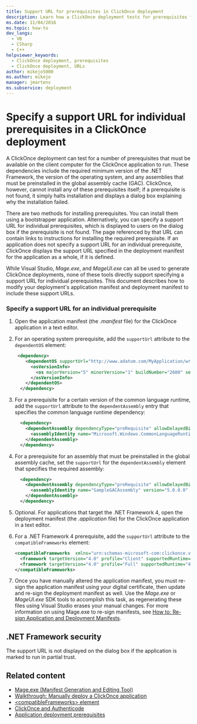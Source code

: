 ```yaml
---
title: Support URL for prerequisites in ClickOnce deployment
description: Learn how a ClickOnce deployment tests for prerequisites for the ClickOnce application to run and how the deployment deals with missing prerequisites.
ms.date: 11/04/2016
ms.topic: how-to
dev_langs: 
  - VB
  - CSharp
  - C++
helpviewer_keywords: 
  - ClickOnce deployment, prerequisites
  - ClickOnce deployment, URLs
author: mikejo5000
ms.author: mikejo
manager: jmartens
ms.subservice: deployment
---
```

# Specify a support URL for individual prerequisites in a ClickOnce deployment

A ClickOnce deployment can test for a number of prerequisites that must be available on the client computer for the ClickOnce application to run. These dependencies include the required minimum version of the .NET Framework, the version of the operating system, and any assemblies that must be preinstalled in the global assembly cache (GAC). ClickOnce, however, cannot install any of these prerequisites itself; if a prerequisite is not found, it simply halts installation and displays a dialog box explaining why the installation failed.

 There are two methods for installing prerequisites. You can install them using a bootstrapper application. Alternatively, you can specify a support URL for individual prerequisites, which is displayed to users on the dialog box if the prerequisite is not found. The page referenced by that URL can contain links to instructions for installing the required prerequisite. If an application does not specify a support URL for an individual prerequisite, ClickOnce displays the support URL specified in the deployment manifest for the application as a whole, if it is defined.

 While Visual Studio, *Mage.exe*, and *MageUI.exe* can all be used to generate ClickOnce deployments, none of these tools directly support specifying a support URL for individual prerequisites. This document describes how to modify your deployment's application manifest and deployment manifest to include these support URLs.

### Specify a support URL for an individual prerequisite

1. Open the application manifest (the *.manifest* file) for the ClickOnce application in a text editor.

2. For an operating system prerequisite, add the `supportUrl` attribute to the `dependentOS` element:

   ```xml
    <dependency>
       <dependentOS supportUrl="http://www.adatum.com/MyApplication/wrongOSFound.htm">
         <osVersionInfo>
           <os majorVersion="5" minorVersion="1" buildNumber="2600" servicePackMajor="0" servicePackMinor="0" />
         </osVersionInfo>
       </dependentOS>
     </dependency>
   ```

3. For a prerequisite for a certain version of the common language runtime, add the `supportUrl` attribute to the `dependentAssembly` entry that specifies the common language runtime dependency:

   ```xml
     <dependency>
       <dependentAssembly dependencyType="preRequisite" allowDelayedBinding="true" supportUrl=" http://www.adatum.com/MyApplication/wrongClrVersionFound.htm">
         <assemblyIdentity name="Microsoft.Windows.CommonLanguageRuntime" version="4.0.30319.0" />
       </dependentAssembly>
     </dependency>
   ```

4. For a prerequisite for an assembly that must be preinstalled in the global assembly cache, set the `supportUrl` for the `dependentAssembly` element that specifies the required assembly:

   ```xml
     <dependency>
       <dependentAssembly dependencyType="preRequisite" allowDelayedBinding="true" supportUrl=" http://www.adatum.com/MyApplication/missingSampleGACAssembly.htm">
         <assemblyIdentity name="SampleGACAssembly" version="5.0.0.0" publicKeyToken="04529dfb5da245c5" processorArchitecture="msil" language="neutral" />
       </dependentAssembly>
     </dependency>
   ```

5. Optional. For applications that target the .NET Framework 4, open the deployment manifest (the *.application* file) for the ClickOnce application in a text editor.

6. For a .NET Framework 4 prerequisite, add the `supportUrl` attribute to the `compatibleFrameworks` element:

   ```xml
   <compatibleFrameworks  xmlns="urn:schemas-microsoft-com:clickonce.v2" supportUrl="http://adatum.com/MyApplication/CompatibleFrameworks.htm">
     <framework targetVersion="4.0" profile="Client" supportedRuntime="4.0.30319" />
     <framework targetVersion="4.0" profile="Full" supportedRuntime="4.0.30319" />
   </compatibleFrameworks>
   ```

7. Once you have manually altered the application manifest, you must re-sign the application manifest using your digital certificate, then update and re-sign the deployment manifest as well. Use the *Mage.exe* or *MageUI.exe* SDK tools to accomplish this task, as regenerating these files using Visual Studio erases your manual changes. For more information on using Mage.exe to re-sign manifests, see [How to: Re-sign Application and Deployment Manifests](../deployment/how-to-re-sign-application-and-deployment-manifests.md).

## .NET Framework security
 The support URL is not displayed on the dialog box if the application is marked to run in partial trust.

## Related content
- [Mage.exe (Manifest Generation and Editing Tool)](/dotnet/framework/tools/mage-exe-manifest-generation-and-editing-tool)
- [Walkthrough: Manually deploy a ClickOnce application](../deployment/walkthrough-manually-deploying-a-clickonce-application.md)
- [\<compatibleFrameworks> element](../deployment/compatibleframeworks-element-clickonce-deployment.md)
- [ClickOnce and Authenticode](../deployment/clickonce-and-authenticode.md)
- [Application deployment prerequisites](../deployment/application-deployment-prerequisites.md)
